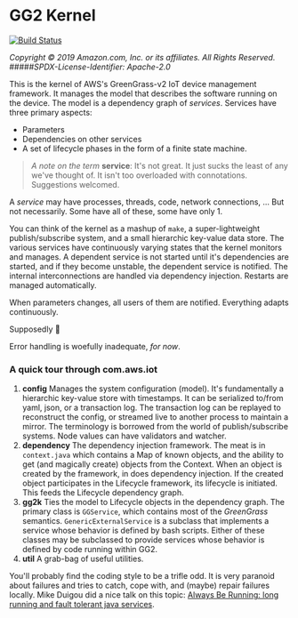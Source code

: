 # GG2 Kernel
[![Build Status](https://codebuild.us-west-2.amazonaws.com/badges?uuid=eyJlbmNyeXB0ZWREYXRhIjoiQmkyeEZPT3VpbGFjUDdNUC9Hc2hqZ0NYdEtCdUMxcFVXRUpOWVFTcmhicmZ0N05MVmlqb3Vwa0JFT2JhK2FUdjBaODdHUFJXVU5rMVM0RDhoRmlMY2ZFPSIsIml2UGFyYW1ldGVyU3BlYyI6IktQVGdUaU5Pc2M3V0tYU2IiLCJtYXRlcmlhbFNldFNlcmlhbCI6MX0%3D&branch=master)](https://us-west-2.console.aws.amazon.com/codesuite/codebuild/projects/Stargate-Dev-Build)

*Copyright &copy; 2019 Amazon.com, Inc. or its affiliates. All Rights Reserved.*
#####*SPDX-License-Identifier: Apache-2.0*

This is the kernel of AWS's GreenGrass-v2 IoT device management framework.  It manages the model that describes the software running on the device.  The model is a dependency graph of *services*.  Services have three primary aspects:

* Parameters
* Dependencies on other services
* A set of lifecycle phases in the form of a finite state machine.

> *A note on the term* **service**:  It's not great.  It just sucks the least of any we've thought of. It isn't too overloaded with connotations.  Suggestions welcomed.

A *service* may have processes, threads, code, network connections, ... But not
necessarily.  Some have all of these, some have only 1.

You can think of the kernel as a mashup of `make`, a super-lightweight publish/subscribe system, and a small hierarchic key-value data store.  The various services have continuously varying states that the kernel monitors and manages.  A dependent service is not started until it's dependencies are started, and if they become unstable, the dependent service is notified.  The internal interconnections are handled via dependency injection. Restarts are managed automatically.

When parameters changes, all users of them are notified.  Everything adapts continuously.

Supposedly  **&#129327;**

Error handling is woefully inadequate, *for now*.

### A quick tour through com.aws.iot
1. **config** Manages the system configuration (model).  It's fundamentally a hierarchic key-value store with timestamps.  It can be serialized to/from yaml, json, or a transaction log.  The transaction log can be replayed to reconstruct the config, or streamed live to another process to maintain a mirror. The terminology is borrowed from the world of publish/subscribe systems.  Node values can have validators and watcher.
2. **dependency** The dependency injection framework.  The meat is in `context.java` which contains a Map of known objects, and the ability to get (and magically create) objects from the Context.  When an object is created by the framework, in does dependency injection.  If the created object participates in the Lifecycle framework, its lifecycle is initiated.  This feeds the Lifecycle dependency graph.
3. **gg2k** Ties the model to Lifecycle objects in the dependency graph.  The primary class is `GGService`, which contains most of the *GreenGrass* semantics.  `GenericExternalService` is a subclass that implements a service whose behavior is defined by bash scripts.  Either of these classes may be subclassed to provide services whose behavior is defined by code running within GG2.
4. **util** A grab-bag of useful utilities.

You'll probably find the coding style to be a trifle odd.  It is very paranoid about failures and tries to catch, cope with, and (maybe) repair failures locally.  Mike Duigou did a nice talk on this topic: [Always Be Running: long running and fault tolerant java services](https://youtu.be/agXce0lSo60).
